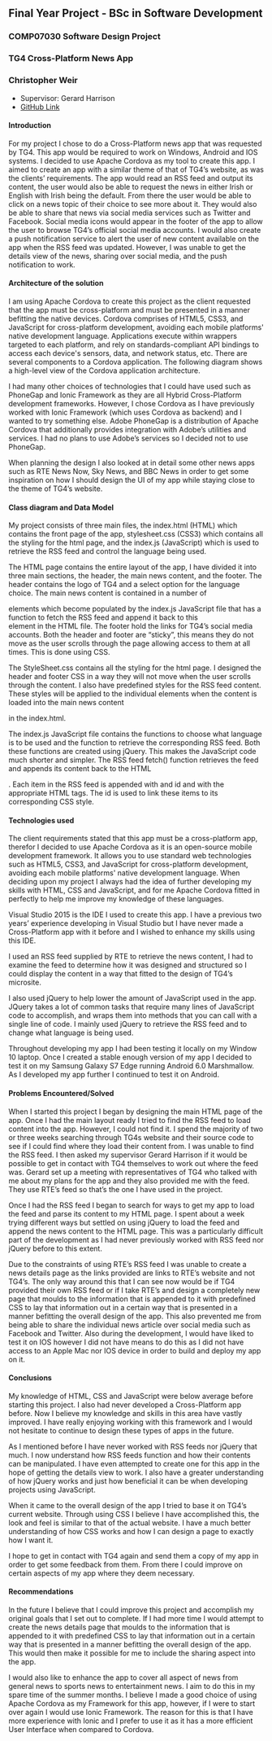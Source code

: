 ## Final Year Project - BSc in Software Development
### COMP07030 Software Design Project
### TG4 Cross-Platform News App
### Christopher Weir

* Supervisor: Gerard Harrison
* [GitHub Link](https://github.com/Chrissweir/FYP_TG4_News_App)


#### Introduction
For my project I chose to do a Cross-Platform news app that was requested by TG4. This app would be required to work on Windows, Android and IOS systems. I decided to use Apache Cordova as my tool to create this app. I aimed to create an app with a similar theme of that of TG4’s website, as was the clients’ requirements. The app would read an RSS feed and output its content, the user would also be able to request the news in either Irish or English with Irish being the default. From there the user would be able to click on a news topic of their choice to see more about it. They would also be able to share that news via social media services such as Twitter and Facebook. Social media icons would appear in the footer of the app to allow the user to browse TG4’s official social media accounts. I would also create a push notification service to alert the user of new content available on the app when the RSS feed was updated. However, I was unable to get the details view of the news, sharing over social media, and the push notification to work.


#### Architecture of the solution
I am using Apache Cordova to create this project as the client requested that the app must be cross-platform and must be presented in a manner befitting the native devices. Cordova comprises of HTML5, CSS3, and JavaScript for cross-platform development, avoiding each mobile platforms' native development language. Applications execute within wrappers targeted to each platform, and rely on standards-compliant API bindings to access each device's sensors, data, and network status, etc. There are several components to a Cordova application. The following diagram shows a high-level view of the Cordova application architecture. 
 
I had many other choices of technologies that I could have used such as PhoneGap and Ionic Framework as they are all Hybrid Cross-Platform development frameworks. However, I chose Cordova as I have previously worked with Ionic Framework (which uses Cordova as backend) and I wanted to try something else. Adobe PhoneGap is a distribution of Apache Cordova that additionally provides integration with Adobe’s utilities and services. I had no plans to use Adobe’s services so I decided not to use PhoneGap.

When planning the design I also looked at in detail some other news apps such as RTE News Now, Sky News, and BBC News in order to get some inspiration on how I should design the UI of my app while staying close to the theme of TG4’s website.


#### Class diagram and Data Model
My project consists of three main files, the index.html (HTML) which contains the front page of the app, stylesheet.css (CSS3) which contains all the styling for the html page, and the index.js (JavaScript) which is used to retrieve the RSS feed and control the language being used. 

The HTML page contains the entire layout of the app, I have divided it into three main sections, the header, the main news content, and the footer. The header contains the logo of TG4 and a select option for the language choice. The main news content is contained in a number of <div/> elements which become populated by the index.js JavaScript file that has a function to fetch the RSS feed and append it back to this <div/> element in the HTML file. The footer hold the links for TG4’s social media accounts. Both the header and footer are “sticky”, this means they do not move as the user scrolls through the page allowing access to them at all times. This is done using CSS.

The StyleSheet.css contains all the styling for the html page. I designed the header and footer CSS in a way they will not move when the user scrolls through the content. I also have predefined styles for the RSS feed content. These styles will be applied to the individual elements when the content is loaded into the main news content <div/> in the index.html.

The index.js JavaScript file contains the functions to choose what language is to be used and the function to retrieve the corresponding RSS feed. Both these functions are created using jQuery. This makes the JavaScript code much shorter and simpler. The RSS feed fetch() function retrieves the feed and appends its content back to the HTML <div/>. Each item in the RSS feed is appended with and id and with the appropriate HTML tags. The id is used to link these items to its corresponding CSS style.


#### Technologies used
The client requirements stated that this app must be a cross-platform app, therefor I decided to use Apache Cordova as it is an open-source mobile development framework. It allows you to use standard web technologies such as HTML5, CSS3, and JavaScript for cross-platform development, avoiding each mobile platforms' native development language. When deciding upon my project I always had the idea of further developing my skills with HTML, CSS and JavaScript, and for me Apache Cordova fitted in perfectly to help me improve my knowledge of these languages. 

Visual Studio 2015 is the IDE I used to create this app. I have a previous two years’ experience developing in Visual Studio but I have never made a Cross-Platform app with it before and I wished to enhance my skills using this IDE.

I used an RSS feed supplied by RTE to retrieve the news content, I had to examine the feed to determine how it was designed and structured so I could display the content in a way that fitted to the design of TG4’s microsite. 

I also used jQuery to help lower the amount of JavaScript used in the app. JQuery takes a lot of common tasks that require many lines of JavaScript code to accomplish, and wraps them into methods that you can call with a single line of code. I mainly used jQuery to retrieve the RSS feed and to change what language is being used. 

Throughout developing my app I had been testing it locally on my Window 10 laptop. Once I created a stable enough version of my app I decided to test it on my Samsung Galaxy S7 Edge running Android 6.0 Marshmallow. As I developed my app further I continued to test it on Android. 


#### Problems Encountered/Solved
When I started this project I began by designing the main HTML page of the app. Once I had the main layout ready I tried to find the RSS feed to load content into the app. However, I could not find it. I spend the majority of two or three weeks searching through TG4s website and their source code to see if I could find where they load their content from. I was unable to find the RSS feed. I then asked my supervisor Gerard Harrison if it would be possible to get in contact with TG4 themselves to work out where the feed was. Gerard set up a meeting with representatives of TG4 who talked with me about my plans for the app and they also provided me with the feed. They use RTE’s feed so that’s the one I have used in the project.

Once I had the RSS feed I began to search for ways to get my app to load the feed and parse its content to my HTML page. I spent about a week trying different ways but settled on using jQuery to load the feed and append the news content to the HTML page. This was a particularly difficult part of the development as I had never previously worked with RSS feed nor jQuery before to this extent.

Due to the constraints of using RTE’s RSS feed I was unable to create a news details page as the links provided are links to RTE’s website and not TG4’s. The only way around this that I can see now would be if TG4 provided their own RSS feed or if I take RTE’s and design a completely new page that moulds to the information that is appended to it with predefined CSS to lay that information out in a certain way that is presented in a manner befitting the overall design of the app. This also prevented me from being able to share the individual news article over social media such as Facebook and Twitter.
Also during the development, I would have liked to test it on IOS however I did not have means to do this as I did not have access to an Apple Mac nor IOS device in order to build and deploy my app on it.


#### Conclusions
My knowledge of HTML, CSS and JavaScript were below average before starting this project. I also had never developed a Cross-Platform app before. Now I believe my knowledge and skills in this area have vastly improved. I have really enjoying working with this framework and I would not hesitate to continue to design these types of apps in the future.

As I mentioned before I have never worked with RSS feeds nor jQuery that much. I now understand how RSS feeds function and how their contents can be manipulated. I have even attempted to create one for this app in the hope of getting the details view to work. I also have a greater understanding of how jQuery works and just how beneficial it can be when developing projects using JavaScript.

When it came to the overall design of the app I tried to base it on TG4’s current website. Through using CSS I believe I have accomplished this, the look and feel is similar to that of the actual website. I have a much better understanding of how CSS works and how I can design a page to exactly how I want it.

I hope to get in contact with TG4 again and send them a copy of my app in order to get some feedback from them. From there I could improve on certain aspects of my app where they deem necessary.


#### Recommendations
In the future I believe that I could improve this project and accomplish my original goals that I set out to complete. If I had more time I would attempt to create the news details page that moulds to the information that is appended to it with predefined CSS to lay that information out in a certain way that is presented in a manner befitting the overall design of the app. This would then make it possible for me to include the sharing aspect into the app.

I would also like to enhance the app to cover all aspect of news from general news to sports news to entertainment news. I aim to do this in my spare time of the summer months.
I believe I made a good choice of using Apache Cordova as my Framework for this app, however, if I were to start over again I would use Ionic Framework. The reason for this is that I have more experience with Ionic and I prefer to use it as it has a more efficient User Interface when compared to Cordova.

